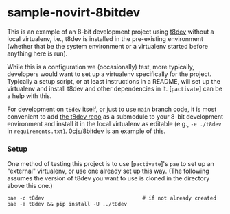 sample-novirt-8bitdev
=====================

This is an example of an 8-bit development project using [t8dev] without a
local virtualenv, i.e., t8dev is installed in the pre-existing environment
(whether that be the system environment or a virtualenv started before
anything here is run).

While this is a configuration we (occasionally) test, more typically,
developers would want to set up a virtualenv specifically for the project.
Typically a setup script, or at least instructions in a README, will set up
the virtualenv and install t8dev and other dependencies in it.
[`pactivate`] can be a help with this.

For development on `t8dev` itself, or just to use `main` branch code, it is
most convenient to add [the t8dev repo][t8dev] as a submodule to your 8-bit
development environment and install it in the local virtualenv as editable
(e.g., `-e ./t8dev` in `requirements.txt`). [0cjs/8bitdev] is an example of
this.

### Setup

One method of testing this project is to use [`pactivate`]'s `pae` to set
up an "external" virtualenv, or use one already set up this way. (The
following assumes the version of t8dev you want to use is cloned in the
directory above this one.)

    pae -c t8dev                                # if not already created
    pae -a t8dev && pip install -U ../t8dev


<!-------------------------------------------------------------------->
[0cjs/8bitdev]: https://github.com/0cjs/8bitdev
[pactivate]: https://github.com/cynic-net/pactivate
[t8dev]: https://github.com/mc68-net/t8dev
